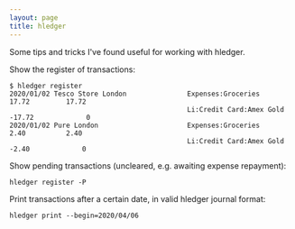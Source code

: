 ```yaml
---
layout: page
title: hledger
---
```


Some tips and tricks I've found useful for working with hledger.

Show the register of transactions:

    $ hledger register
    2020/01/02 Tesco Store London               Expenses:Groceries                      17.72         17.72
                                                Li:Credit Card:Amex Gold               -17.72             0
    2020/01/02 Pure London                      Expenses:Groceries                       2.40          2.40
                                                Li:Credit Card:Amex Gold                -2.40             0

Show pending transactions (uncleared, e.g. awaiting expense repayment):

    hledger register -P

Print transactions after a certain date, in valid hledger journal format:

    hledger print --begin=2020/04/06

